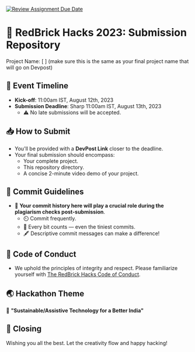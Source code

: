 [![Review Assignment Due Date](https://classroom.github.com/assets/deadline-readme-button-24ddc0f5d75046c5622901739e7c5dd533143b0c8e959d652212380cedb1ea36.svg)](https://classroom.github.com/a/4K2fsVRG)
# 🚀 RedBrick Hacks 2023: Submission Repository
Project Name: [  ] (make sure this is the same as your final project name that will go on Devpost)

## 📅 Event Timeline

- **Kick-off**: 11:00am IST, August 12th, 2023
- **Submission Deadline**: Sharp 11:00am IST, August 13th, 2023
  - ⚠️ No late submissions will be accepted.

## 📥 How to Submit

- You'll be provided with a **DevPost Link** closer to the deadline.
- Your final submission should encompass:
  - Your complete project.
  - This repository directory.
  - A concise 2-minute video demo of your project.

## 📌 Commit Guidelines

- 📝 **Your commit history here will play a crucial role during the plagiarism checks post-submission**.
  - ⏲️ Commit frequently.
  - 📜 Every bit counts — even the tiniest commits.
  - 🖋️ Descriptive commit messages can make a difference!

## 📜 Code of Conduct

- We uphold the principles of integrity and respect. Please familiarize yourself with [The RedBrick Hacks Code of Conduct](https://bit.ly/rbh-policy).

## 🌏 Hackathon Theme

🌱 **"Sustainable/Assistive Technology for a Better India"**

## 🥳 Closing

Wishing you all the best. Let the creativity flow and happy hacking!
